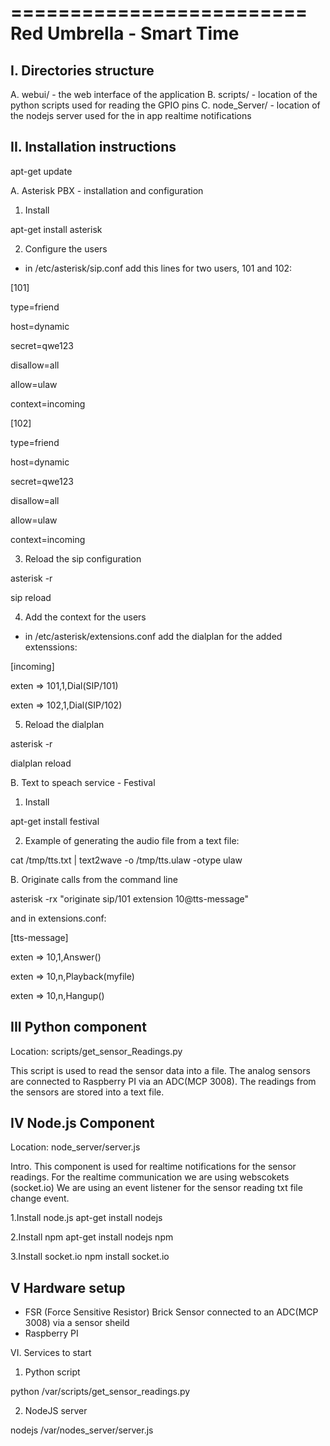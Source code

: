 =========================
Red Umbrella - Smart Time
=========================

I. Directories structure
-----------------------------

A. webui/ - the web interface of the application
B. scripts/ - location of the python scripts used for reading the GPIO pins
C. node_Server/ - location of the nodejs server used for the in app realtime notifications

II. Installation instructions
-----------------------------

apt-get update


A. Asterisk PBX - installation and configuration

1. Install

apt-get install asterisk

2. Configure the users

- in /etc/asterisk/sip.conf add this lines for two users, 101 and 102:

[101]

type=friend

host=dynamic

secret=qwe123

disallow=all

allow=ulaw

context=incoming

[102]

type=friend

host=dynamic

secret=qwe123

disallow=all

allow=ulaw

context=incoming

3. Reload the sip configuration

asterisk -r

sip reload

4. Add the context for the users

- in /etc/asterisk/extensions.conf add the dialplan for the added extenssions:

[incoming]

exten => 101,1,Dial(SIP/101)

exten => 102,1,Dial(SIP/102)

5. Reload the dialplan

asterisk -r

dialplan reload

B. Text to speach service - Festival

1. Install

apt-get install festival

2. Example of generating the audio file from a text file:

cat /tmp/tts.txt | text2wave -o /tmp/tts.ulaw -otype ulaw

B. Originate calls from the command line

asterisk -rx "originate sip/101 extension 10@tts-message"

and in extensions.conf:

[tts-message]

exten => 10,1,Answer()

exten => 10,n,Playback(myfile)

exten => 10,n,Hangup()

III Python component
---------------------
Location: scripts/get_sensor_Readings.py

This script is used to read the sensor data into a file.
The analog sensors are connected to Raspberry PI via an ADC(MCP 3008). 
The readings from the sensors are stored into a text file. 



IV Node.js Component
--------------------------
Location: node_server/server.js

Intro.
This component is used for realtime notifications for the sensor readings.
For the realtime communication we are using webscokets (socket.io)
We are using an event listener for the sensor reading txt file change event.

1.Install node.js
apt-get install nodejs

2.Install npm
apt-get install nodejs npm

3.Install socket.io
npm install socket.io

V Hardware setup
-----------------
- FSR (Force Sensitive Resistor) Brick Sensor connected to an ADC(MCP 3008) via a sensor sheild
- Raspberry PI

VI. Services to start

1. Python script

python /var/scripts/get_sensor_readings.py

2. NodeJS server

nodejs /var/nodes_server/server.js